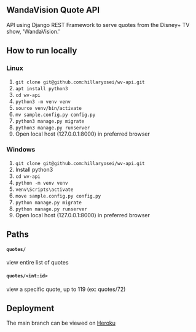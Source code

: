 ## WandaVision Quote API
API using Django REST Framework to serve quotes from the Disney+ TV show, 'WandaVision.'

## How to run locally
### Linux
1. `git clone git@github.com:hillaryosei/wv-api.git`
2. `apt install python3`
3. `cd wv-api`
4. `python3 -m venv venv`
5. `source venv/bin/activate`
6. `mv sample.config.py config.py`
7. `python3 manage.py migrate`
8. `python3 manage.py runserver`
9. Open local host (127.0.0.1:8000) in preferred browser 

### Windows
1. `git clone git@github.com:hillaryosei/wv-api.git`
2. Install python3
3. `cd wv-api`
4. `python -m venv venv`
5. `venv\Scripts\activate`
6. `move sample.config.py config.py`
7. `python manage.py migrate`
8. `python manage.py runserver`
9. Open local host (127.0.0.1:8000) in preferred browser 

## Paths
#### `quotes/`
view entire list of quotes
#### `quotes/<int:id>`
view a specific quote, up to 119 (ex: quotes/72)


## Deployment
The main branch can be viewed on [Heroku](https://wandavision-api.herokuapp.com/quotes/)
